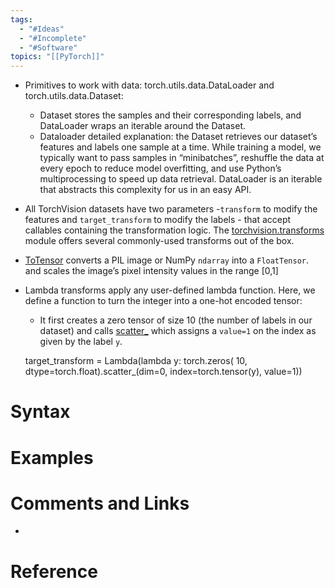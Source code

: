 ```yaml
---
tags:
  - "#Ideas"
  - "#Incomplete"
  - "#Software"
topics: "[[PyTorch]]"
---
```

- Primitives to work with data: torch.utils.data.DataLoader and torch.utils.data.Dataset:
    - Dataset stores the samples and their corresponding labels, and DataLoader wraps an iterable around the Dataset.
	- Dataloader detailed explanation: the Dataset retrieves our dataset’s features and labels one sample at a time. While training a model, we typically want to pass samples in “minibatches”, reshuffle the data at every epoch to reduce model overfitting, and use Python’s multiprocessing to speed up data retrieval. DataLoader is an iterable that abstracts this complexity for us in an easy API.
- All TorchVision datasets have two parameters -`transform` to modify the features and `target_transform` to modify the labels - that accept callables containing the transformation logic. The [torchvision.transforms](https://pytorch.org/vision/stable/transforms.html) module offers several commonly-used transforms out of the box.
- [ToTensor](https://pytorch.org/vision/stable/transforms.html#torchvision.transforms.ToTensor) converts a PIL image or NumPy `ndarray` into a `FloatTensor`. and scales the image’s pixel intensity values in the range \[0,1] 
- Lambda transforms apply any user-defined lambda function. Here, we define a function to turn the integer into a one-hot encoded tensor:
    
    - It first creates a zero tensor of size 10 (the number of labels in our dataset) and calls [scatter_](https://pytorch.org/docs/stable/generated/torch.Tensor.scatter_.html) which assigns a `value=1` on the index as given by the label `y`.
    
    target_transform = Lambda(lambda y: torch.zeros( 10, dtype=torch.float).scatter_(dim=0, index=torch.tensor(y), value=1))

# Syntax

# Examples

# Comments and Links
- 
# Reference